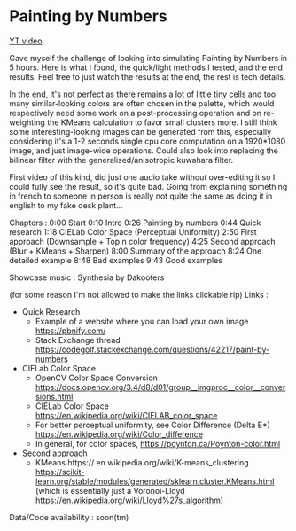 # Painting by Numbers

[YT video](https://youtu.be/1JlmZMAZ7G0).

Gave myself the challenge of looking into simulating Painting by Numbers in 5 hours. Here is what I found, the quick/light methods I tested, and the end results. Feel free to just watch the results at the end, the rest is tech details.

In the end, it's not perfect as there remains a lot of little tiny cells and too many similar-looking colors are often chosen in the palette, which would respectively need some work on a post-processing operation and on re-weighting the KMeans calculation to favor small clusters more. I still think some interesting-looking images can be generated from this, especially considering it's a 1-2 seconds single cpu core computation on a 1920*1080 image, and just image-wide operations. Could also look into replacing the bilinear filter with the generalised/anisotropic kuwahara filter.

First video of this kind, did just one audio take without over-editing it so I could fully see the result, so it's quite bad. Going from explaining something in french to someone in person is really not quite the same as doing it in english to my fake desk plant...

Chapters : 
0:00 Start
0:10 Intro
0:26 Painting by numbers
0:44 Quick research
1:18 CIELab Color Space (Perceptual Uniformity)
2:50 First approach (Downsample + Top n color frequency)
4:25 Second approach (Blur + KMeans + Sharpen)
8:00 Summary of the approach
8:24 One detailed example
8:48 Bad examples
9:43 Good examples

Showcase music : 
Synthesia by Dakooters

(for some reason I'm not allowed to make the links clickable rip)
Links : 
- Quick Research
  - Example of a website where you can load your own image https://pbnify.com/
  - Stack Exchange thread https://codegolf.stackexchange.com/questions/42217/paint-by-numbers
- CIELab Color Space
  - OpenCV Color Space Conversion https://docs.opencv.org/3.4/d8/d01/group__imgproc__color__conversions.html
  - CIELab Color Space https://en.wikipedia.org/wiki/CIELAB_color_space
  - For better perceptual uniformity, see Color Difference (Delta E*) https://en.wikipedia.org/wiki/Color_difference
  - In general, for color spaces, https://poynton.ca/Poynton-color.html
- Second approach
  - KMeans https:// en.wikipedia.org/wiki/K-means_clustering https://scikit-learn.org/stable/modules/generated/sklearn.cluster.KMeans.html
(which is essentially just a Voronoi-Lloyd https://en.wikipedia.org/wiki/Lloyd%27s_algorithm)

Data/Code availability : 
soon(tm)
